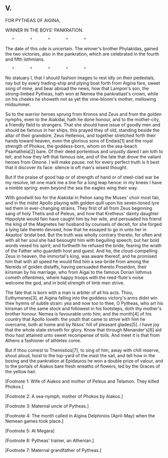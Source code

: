 ## V.

FOR PYTHEAS OF AIGINA,

WINNER IN THE BOYS' PANKRATION.

       *       *       *       *       *

The date of this ode is uncertain. The winner's brother Phylakidas,
gained the two victories, also in the pankration, which are celebrated
in the fourth and fifth Isthmians.

       *       *       *       *       *

No statuary I, that I should fashion images to rest idly on their
pedestals, nay but by every trading-ship and plying boat forth from
Aigina fare, sweet song of mine, and bear abroad the news, how that
Lampon's son, the strong-limbed Pytheas, hath won at Nemea the
pankratiast's crown, while on his cheeks he showeth not as yet the
vine-bloom's mother, mellowing midsummer.

So to the warrior heroes sprung from Kronos and Zeus and from the
golden nymphs, even to the Aiakidai, hath he done honour, and to the
mother-city, a friendly field to strangers. That she should have issue
of goodly men and should be famous in her ships, this prayed they of
old, standing beside the altar of their grandsire, Zeus Hellenios, and
together stretched forth their hands toward heaven, even the glorious
sons of Endais[1] and the royal strength of Phokos, the goddess-born,
whom on the sea-beach Psamatheia[2] bare. Of their deed portentous and
unjustly dared I am loth to tell, and how they left that famous isle,
and of the fate that drove the valiant heroes from Oinone. I will make
pause: not for every perfect truth is it best that it discover its
face: silence is oft man's wisest thought.

But if the praise of good hap or of strength of hand or of steel-clad
war be my resolve, let one mark me a line for a long leap hence: in
my knees I have a nimble spring: even beyond the sea the eagles wing
their way.

With goodwill too for the Aiakidai in Pelion sang the Muses' choir
most fair, and in the midst Apollo playing with golden quill upon his
seven-toned lyre led them in ever-changing strains. They first of all
from Zeus beginning sang of holy Thetis and of Peleus, and how that
Kretheus' dainty daughter Hippolyte would fain have caught him by her
wile, and persuaded his friend the king of the Magnetes her husband by
counsels of deceit, for she forged a lying tale thereto devised, how
that he essayed to go in unto her in Akastos' bridal bed. But the
truth was wholly contrary thereto, for often and with all her soul she
had besought him with beguiling speech; but her bold words vexed his
spirit; and forthwith he refused the bride, fearing the wrath of the
Father who guardeth host and guest. And he, the cloud-compelling Zeus
in heaven, the immortal's king, was aware thereof, and he promised
him that with all speed he would find him a sea-bride from among the
Nereids of golden distaffs, having persuaded thereto Poseidon, their
kinsman by his marriage, who from Aigai to the famous Dorian Isthmus
cometh oftentimes, where happy troops with the reed-flute's noise
welcome the god, and in bold strength of limb men strive.

The fate that is born with a man is arbiter of all his acts. Thou,
Euthymenes[3], at Aigina falling into the goddess victory's arms didst
win thee hymns of subtle strain: yea and now too to thee, O Pytheas,
who art his kinsman of the same stock and followest in his footsteps,
doth thy mother's brother honour. Nemea is favourable unto him, and
the month[4] of his country that Apollo loveth: the youth that came
to strive with him he overcame, both at home and by Nisos' hill of
pleasant glades[5]. I have joy that the whole state striveth for
glory. Know that through Menander's[6] aid thou hast attained unto
sweet recompense of toils. And meet it is that from Athens a fashioner
of athletes come.

But if thou comest to Themistios[7], to sing of him, away with chill
reserve, shout aloud, hoist to the top-yard of the mast the sail, and
tell how in the boxing and the pankration at Epidauros he won a double
prize of valour, and to the portals of Aiakos bare fresh wreaths of
flowers, led by the Graces of the yellow hair.


[Footnote 1: Wife of Aiakos and mother of Peleus and Telamon. They
killed Phokos.]

[Footnote 2: A sea-nymph, mother of Phokos by Aiakos.]

[Footnote 3: Maternal uncle of Pytheas.]

[Footnote 4: The month called in Aigina Delphinios (April-May) when
the Nemean games took place.]

[Footnote 5: At Megara]

[Footnote 6: Pytheas' trainer, an Athenian.]

[Footnote 7: Maternal grandfather of Pytheas.]



